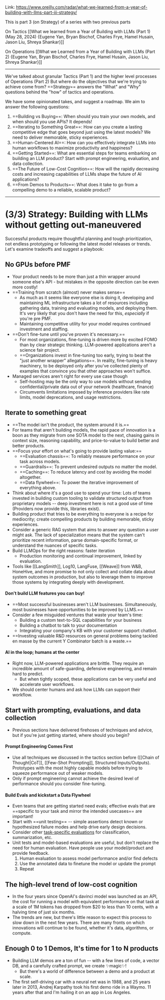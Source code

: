 Link: https://www.oreilly.com/radar/what-we-learned-from-a-year-of-building-with-llms-part-iii-strategy/

This is part 3 (on Strategy) of a series with two previous parts

On Tactics [[What we learned from a Year of Building with LLMs (Part 1) (May 28, 2024) {Eugene Yan, Bryan Bischof, Charles Frye, Hamel Husain, Jason Liu, Shreya Shankar}]]

On Operations [[What we Learned from a Year of Building with LLMs (Part 2) {Eugene Yan, Bryan Bischof, Charles Frye,  Hamel Husain, Jason Liu, Shreya Shankar}]]

---

We've talked about granular Tactics (Part 1) and the higher level processes of Operations (Part 2)
But where do the objectives that we're trying to achieve come from? ==Strategy== answers the "What" and "Why" questions behind the "how" of tactics and operations.

We have some opinionated takes, and suggest a roadmap.
We aim to answer the following questions:

1. ==Building vs Buying==: When should you train your own models, and when should you use APIs? It depends!
2. ==Iterating to Something Great==: How can you create a lasting competitive edge that goes beyond just using the latest models? We need to deliver memorable, sticky experiences.
3. ==Human-Centered AI==: How can you effectively integrate LLMs into human workflows to maximize productivity and happiness?
4. ==Getting Started==: What are essential steps for teams embarking on building an LLM product? Start with prompt engineering, evaluation, and data collection.
5. ==The Future of Low-Cost Cognition==: How will the rapidly decreasing costs and increasing capabilities of LLMs shape the future of AI applications?
6. ==From Demos to Products==: What does it take to go from a compelling demo to a reliable, scalable product?

---

# (3/3) Strategy: Building with LLMs without getting out-maneuvered

Successful products require thoughtful planning and tough prioritization, not endless prototyping or following the latest model releases or trends. Let's examine tradeoffs and suggest a playbook:

## No GPUs before PMF
- Your product needs to be more than just a thin wrapper around someone else's API - but mistakes in the opposite direction can be even more costly!
- ==Training from scratch (almost) never makes sense==
	- As much as it seems like everyone else is doing it, developing and maintaining ML infrastructure takes a lot of resources including gathering data, training and evaluating models, and deploying them. It's very likely that you don't have the need for this, *especially* if you're pre PMF.
	- Maintaining competitive utility for your model requires continued investment and staffing.
- ==Don't fine-tune until you've proven it's necessary.==
	- For most organizations, fine-tuning is driven more by excited FOMO than by clear strategic thinking. LLM-powered applications aren't a science fair project.
	- ==Organizations invest in fine-tuning too early, trying to beat the "just another wrapper" allegations==. In reality, fine-tuning is heavy machinery, to be deployed only after you've collected plenty of examples that convince you that other approaches won't suffice.
- Managed services aren't right for every use case though
	- Self-hosting may be the only way to use models without sending confidential/private data out of your network (healthcare, finance)
	- Circumvents limitations imposed by inference providers like rate limits, model deprecations, and usage restrictions.

## Iterate to something great
- ==The model isn't the product, the system around it is.==
- For teams that aren't building models, the rapid pace of innovation is a boon as they migrate from one SOTA model to the next, chasing gains in context size, reasoning capability, and price-to-value to build better and better products.
- ==Focus your effort on what's going to provide lasting value:==
	- ==Evaluation chassis==: To reliably measure performance on your task across models.
	- ==Guardrails==: To prevent undesired outputs no matter the model.
	- ==Caching==: To reduce latency and cost by avoiding the model altogether.
	- ==Data flywheel==: To power the iterative improvement of everything above.
- Think about where it's a good use to spend your time: Lots of teams invested in building custom tooling to validate structured output from proprietary models -- deep investment here is not a good use of time (Providers now provide this, libraries exist).
- Building product that tries to be everything to everyone is a recipe for mediocrity; create compelling products by building memorable, sticky experiences.
- Consider a generic RAG system that aims to answer any question a user might ask. The lack of specialization means that the system can't prioritize recent information, parse domain-specific format, or understand the nuances of specific tasks.
- Build LLMOps for the right reasons: faster iteration
	- Production monitoring and continual improvement, linked by evaluation.
- Tools like [[LangSmith]], Log10, LangFuse, [[Weave]] from W&B, HoneHive, and more promise to not only collect and collate data about system outcomes in production, but also to leverage them to improve those systems by integrating deeply with development.

#### Don't build LLM features you can buy!
- ==Most successful businesses aren't LLM businesses. Simultaneously, most businesses have opportunities to be improved by LLMS.==
- Consider a few misguided ventures that waste your team's time:
	- Building a custom text-to-SQL capabilities for your business
	- Building a chatbot to talk to your documentation
	- Integrating your company's KB with your customer support chatbot.
- ==Investing valuable R&D resources on general problems being tackled en masse by the current Y Combinator batch is a waste.==

#### AI in the loop; humans at the center
- Right now, LLM-powered applications are brittle. They require an incredible amount of safe-guarding, defensive engineering, and remain hard to predict.
	- But when tightly scoped, these applications can be very useful and accelerate user workflows.
- We should center humans and ask how LLMs can support their workflow.

## Start with prompting, evaluations, and data collection
- Previous sections have delivered firehoses of techniques and advice, but if you're just getting started, where should you begin?

#### Prompt Engineering Comes First
- Use all techniques we discussed in the tactics section before ([[Chain of Thought|CoT]], [[Few-Shot Prompting]], Structured Inputs/Outputs). Prototypes with the most highly capable models before trying to squeeze performance out of weaker models.
- Only if prompt engineering cannot achieve the desired level of performance should you consider fine-tuning.
#### Build Evals and kickstart a Data Flywheel
- Even teams that are getting started need evals; effective evals that are ==specific to your task and mirror the intended usecases== are important!
- Start with ==unit testing== -- simple assertions detect known or hypothesized failure modes and help drive early design decisions.
- Consider other [task-specific evaluations](https://eugeneyan.com/writing/evals/) for classification, summarization, etc.
- Unit tests and model-based evaluations are useful, but don't replace the need for human evaluation. Have people use your model/product and provide feedback.
	1. Human evaluation to assess model performance and/or find defects
	2. Use the annotated data to finetune the model or update the prompt
	3. Repeat

## The high-level trend of low-cost cognition
- In the four years since OpenAI's davinci model was launched as an API, the cost for running a model with equivalent performance on that task at a scale of 1M tokens has dropped from $20 to less than 10 cents, with a halving time of just six months.
- The trends are new, but there's little reason to expect this process to slow down in the next few years. There are many fronts on which innovations will continue to be found, whether it's data, algorithms, or compute.

## Enough 0 to 1 Demos, It's time for 1 to N products
- Building LLM demos are a ton of fun -- with a few lines of code, a vector DB, and a carefully crafted prompt, we create ✨magic✨!
	- But there's a world of difference between a demo and a product at scale.
- The first self-driving car with a neural net was in 1988, and 25 years later in 2013, Andrej Karpathy took his first demo ride in a Waymo. 11 years after that and I'm hailing it on an app in Los Angeles.














